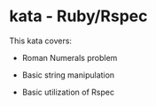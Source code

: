 # kata - Ruby/Rspec

This kata covers:

* Roman Numerals problem

* Basic string manipulation

* Basic utilization of Rspec
